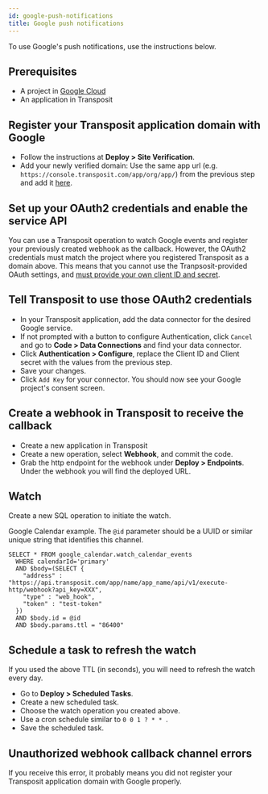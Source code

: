 ```yaml
---
id: google-push-notifications
title: Google push notifications
---
```


To use Google's push notifications, use the instructions below.

## Prerequisites

* A project in [Google Cloud](https://console.cloud.google.com)
* An application in Transposit

## Register your Transposit application domain with Google

* Follow the instructions at **Deploy > Site Verification**.
* Add your newly verified domain: Use the same app url (e.g. `https://console.transposit.com/app/org/app/`) from the previous step and add it [here](https://console.cloud.google.com/apis/credentials/domainverification).

## Set up your OAuth2 credentials and enable the service API

You can use a Transposit operation to watch Google events and register your previously
created webhook as the callback. However, the OAuth2 credentials must match the project
where you registered Transposit as a domain above. This means that you cannot use the Tranpsosit-provided OAuth settings, and [must provide your own client ID and secret](../references/connector-authentication.md#generating-a-client-id-and-secret-with-google-connectors).

## Tell Transposit to use those OAuth2 credentials

* In your Transposit application, add the data connector for the desired Google service.
* If not prompted with a button to configure Authentication, click `Cancel` and go to **Code > Data Connections** and find your data connector. 
* Click **Authentication > Configure**, replace the Client ID and Client secret with the values from the previous step. 
* Save your changes.
* Click `Add Key` for your connector. You should now see your Google project's consent screen.

## Create a webhook in Transposit to receive the callback

* Create a new application in Transposit
* Create a new operation, select **Webhook**, and commit the code.
* Grab the http endpoint for the webhook under **Deploy > Endpoints**. Under the webhook you will find the deployed URL.

## Watch

Create a new SQL operation to initiate the watch.

Google Calendar example. The `@id` parameter should be a UUID or similar unique string that identifies this channel.

```
SELECT * FROM google_calendar.watch_calendar_events
  WHERE calendarId='primary'
  AND $body=(SELECT {
    "address" : "https://api.transposit.com/app/name/app_name/api/v1/execute-http/webhook?api_key=XXX",
    "type" : "web_hook",
    "token" : "test-token"
  })
  AND $body.id = @id
  AND $body.params.ttl = "86400" 
```

## Schedule a task to refresh the watch

If you used the above TTL (in seconds), you will need to refresh the watch every day.

* Go to **Deploy > Scheduled Tasks**.
* Create a new scheduled task.
* Choose the watch operation you created above.
* Use a cron schedule similar to `0 0 1 ? * * `.
* Save the scheduled task.

## Unauthorized webhook callback channel errors

If you receive this error, it probably means you did not register your Transposit application domain with Google properly.
